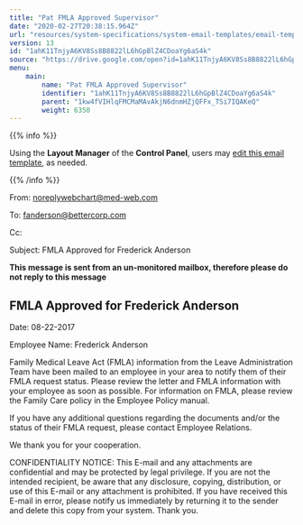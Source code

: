 ```yaml
---
title: "Pat FMLA Approved Supervisor"
date: "2020-02-27T20:38:15.964Z"
url: "resources/system-specifications/system-email-templates/email-templates-from-chart/pat-fmla-approved-supervisor.html"
version: 13
id: "1ahK11TnjyA6KV8Ss8B8822lL6hGpBlZ4CDoaYg6aS4k"
source: "https://drive.google.com/open?id=1ahK11TnjyA6KV8Ss8B8822lL6hGpBlZ4CDoaYg6aS4k"
menu:
    main:
        name: "Pat FMLA Approved Supervisor"
        identifier: "1ahK11TnjyA6KV8Ss8B8822lL6hGpBlZ4CDoaYg6aS4k"
        parent: "1kw4fVIHlqFMCMaMAvAkjN6dnmHZjQFFx_TSi7IQAKeQ"
        weight: 6350
---
```









{{% info %}}

Using the **Layout Manager** of the **Control Panel**, users may [edit this email template](https://system/?f=admin&subfunc=layout_manager&search_for=email&layout_search=Go&lv_layout_manager_limit=0&opp=edit&doc_type=EFAS&old_module=Email&old_name=Pat+FMLA+Approved+Supervisor&active=0), as needed.

{{% /info %}}


From: noreplywebchart@med-web.com

To: fanderson@bettercorp.com

Cc:

Subject: FMLA Approved for Frederick Anderson



****This message is sent from an un-monitored mailbox, therefore please do not reply to this message****

## FMLA Approved for Frederick Anderson

Date: 08-22-2017

Employee Name: Frederick Anderson



Family Medical Leave Act (FMLA) information from the Leave Administration Team have been mailed to an employee in your area to notify them of their FMLA request status. Please review the letter and FMLA information with your employee as soon as possible. For information on FMLA, please review the Family Care policy in the Employee Policy manual.

If you have any additional questions regarding the documents and/or the status of their FMLA request, please contact Employee Relations.

We thank you for your cooperation.





CONFIDENTIALITY NOTICE: This E-mail and any attachments are confidential and may be protected by legal privilege. If you are not the intended recipient, be aware that any disclosure, copying, distribution, or use of this E-mail or any attachment is prohibited. If you have received this E-mail in error, please notify us immediately by returning it to the sender and delete this copy from your system. Thank you.

